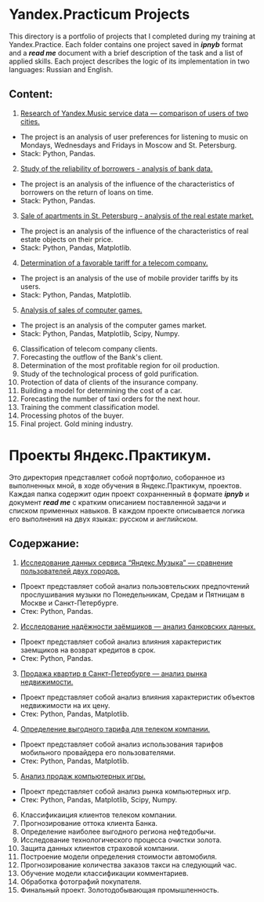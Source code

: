 # Yandex.Practicum Projects

This directory is a portfolio of projects that I completed during my training at Yandex.Practice. Each folder contains one project saved in ***ipnyb*** format and a ***read me*** document with a brief description of the task and a list of applied skills. Each project describes the logic of its implementation in two languages: Russian and English.

## Content:
1. [Research of Yandex.Music service data — comparison of users of two cities.](https://github.com/ArtemNazarovL/Yandex.Practicum.Projects/tree/main/1st_project_music_research)
- The project is an analysis of user preferences for listening to music on Mondays, Wednesdays and Fridays in Moscow and St. Petersburg.
- Stack: Python, Pandas.
2. [Study of the reliability of borrowers - analysis of bank data.](https://github.com/ArtemNazarovL/Yandex.Practicum.Projects/tree/main/2nd_project_borrowers_research)
- The project is an analysis of the influence of the characteristics of borrowers on the return of loans on time.
- Stack: Python, Pandas.
3. [Sale of apartments in St. Petersburg - analysis of the real estate market.](https://github.com/ArtemNazarovL/Yandex.Practicum.Projects/tree/main/3rd_project_real_estate)
- The project is an analysis of the influence of the characteristics of real estate objects on their price.
- Stack: Python, Pandas, Matplotlib.
4. [Determination of a favorable tariff for a telecom company.](https://github.com/ArtemNazarovL/Yandex.Practicum.Projects/tree/main/4th_project_mobile_provider)
- The project is an analysis of the use of mobile provider tariffs by its users.
- Stack: Python, Pandas, Matplotlib.
5. [Analysis of sales of computer games.](https://github.com/ArtemNazarovL/Yandex.Practicum.Projects/tree/main/5th_project_games)
- The project is an analysis of the computer games market.
- Stack: Python, Pandas, Matplotlib, Scipy, Numpy.
6. Classification of telecom company clients.
7. Forecasting the outflow of the Bank's client.
8. Determination of the most profitable region for oil production.
9. Study of the technological process of gold purification.
10. Protection of data of clients of the insurance company.
11. Building a model for determining the cost of a car.
12. Forecasting the number of taxi orders for the next hour.
13. Training the comment classification model.
14. Processing photos of the buyer.
15. Final project. Gold mining industry.


# Проекты Яндекс.Практикум.

Это директория представляет собой портфолио, соборанное из выполненных мной, в ходе обучения в Яндекс.Практикум, проектов. Каждая папка содержит один проект сохранненный в формате ***ipnyb*** и документ ***read me*** с кратким описанием поставленной задачи и списком применных навыков. В каждом проекте описывается логика его выполнения на двух языках: русском и английском. 

## Содержание:
1. [Исследование данных сервиса “Яндекс.Музыка” — сравнение пользователей двух городов.](https://github.com/ArtemNazarovL/Yandex.Practicum.Projects/tree/main/1st_project_music_research)
- Проект представляет собой анализ пользовтельских предпочтений прослушивания музыки по Понедельникам, Средам и Пятницам в Москве и Санкт-Петербурге.
- Стек: Python, Pandas.
2. [Исследование надёжности заёмщиков — анализ банковских данных.](https://github.com/ArtemNazarovL/Yandex.Practicum.Projects/tree/main/2nd_project_borrowers_research)
- Проект представляет собой анализ влияния характеристик заемщиков на возврат кредитов в срок.
- Стек: Python, Pandas.
3. [Продажа квартир в Санкт-Петербурге — анализ рынка недвижимости.](https://github.com/ArtemNazarovL/Yandex.Practicum.Projects/tree/main/3rd_project_real_estate)
- Проект представляет собой анализ влияния характеристик объектов недвижимости на их цену.
- Стек: Python, Pandas, Matplotlib.
4. [Определение выгодного тарифа для телеком компании.](https://github.com/ArtemNazarovL/Yandex.Practicum.Projects/tree/main/4th_project_mobile_provider)
- Проект представляет собой анализ использования тарифов мобильного провайдера его пользователями.
- Стек: Python, Pandas, Matplotlib.
5. [Анализ продаж компьютерных игры.](https://github.com/ArtemNazarovL/Yandex.Practicum.Projects/tree/main/5th_project_games)
- Проект представляет собой анализ рынка компьютерных игр.
- Стек: Python, Pandas, Matplotlib, Scipy, Numpy.
6. Классификаиция клиентов телеком компании.
7. Прогнозирование оттока клиента Банка.
8. Определение наиболее выгодного региона нефтедобычи.
9. Исследование технологического процесса очистки золота.
10. Защита данных клиентов страховой компании.
11. Построение модели определения стоимости автомобиля.
12. Прогнозирование количества заказов такси на следующий час.
13. Обучение модели классификации комментариев.
14. Обработка фотографий покупателя.
15. Финальный проект. Золотодобывающая промышленность.
